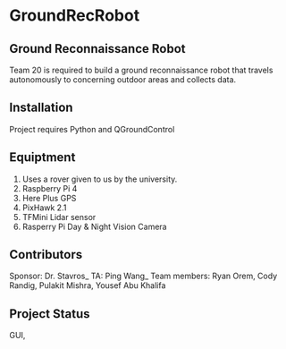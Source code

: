 # GroundRecRobot
## Ground Reconnaissance Robot
Team 20 is required to build a ground reconnaissance robot that travels autonomously to concerning outdoor areas and collects data.
## Installation
Project requires Python and QGroundControl
## Equiptment
1. Uses a rover given to us by the university.  
2. Raspberry Pi 4
3. Here Plus GPS
4. PixHawk 2.1
5. TFMini Lidar sensor
6. Rasperry Pi Day & Night Vision Camera
## Contributors
Sponsor: Dr. Stavros_
TA: Ping Wang_
Team members: Ryan Orem, Cody Randig, Pulakit Mishra, Yousef Abu Khalifa 
## Project Status
GUI,
